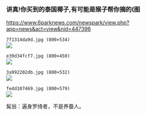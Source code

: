### 讲真!你买到的泰国椰子,有可能是猴子帮你摘的(图
https://www.6parknews.com/newspark/view.php?app=news&act=view&nid=447396

`7f1314da9d.jpg (800×534)`<br>
![](https://web.popo8.com/202010/28/1/7f1314da9d.jpg)

`e39d34fcf7.jpg (800×450)`<br>
![](https://web.popo8.com/202010/28/2/e39d34fcf7.jpg)

`3a992202db.jpg (800×532)`<br>
![](https://web.popo8.com/202010/28/8/3a992202db.jpg)

`fedd107469.jpg (800×579)`<br>
![](https://web.popo8.com/202010/28/14/fedd107469.jpg)

髯翁：遍身罗绮者，不是养蚕人。
